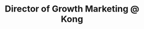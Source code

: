 ---
draft: false
name: "Taylor Page"
title: "Director of Growth Marketing @ Kong"
socialUrl: "https://www.linkedin.com/in/taylor-l-page/"
companyUrl: "https://konghq.com/"
quote: "Really excited to be a part of this community!"
avatar: {
    src: "src/content/team/avatars/taylor.jpg",
    alt: "Taylor"
}
publishDate: "2022-11-09 15:39"
---